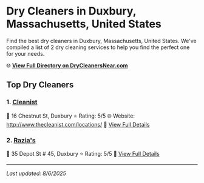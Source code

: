 # Dry Cleaners in Duxbury, Massachusetts, United States

Find the best dry cleaners in Duxbury, Massachusetts, United States. We've compiled a list of 2 dry cleaning services to help you find the perfect one for your needs.

🌐 **[View Full Directory on DryCleanersNear.com](https://drycleanersnear.com/city/US/Massachusetts/Duxbury)**

## Top Dry Cleaners

### 1. [Cleanist](https://drycleanersnear.com/dryCleaner/68819444a2f5b6ba0749a4c9/cleanist)
📍 16 Chestnut St, Duxbury
⭐ Rating: 5/5
🌐 Website: http://www.thecleanist.com/locations/
🔗 [View Full Details](https://drycleanersnear.com/dryCleaner/68819444a2f5b6ba0749a4c9/cleanist)

### 2. [Razia's](https://drycleanersnear.com/dryCleaner/68819459a2f5b6ba0749a572/razia-s)
📍 35 Depot St # 45, Duxbury
⭐ Rating: 5/5
🔗 [View Full Details](https://drycleanersnear.com/dryCleaner/68819459a2f5b6ba0749a572/razia-s)


---

*Last updated: 8/6/2025*
